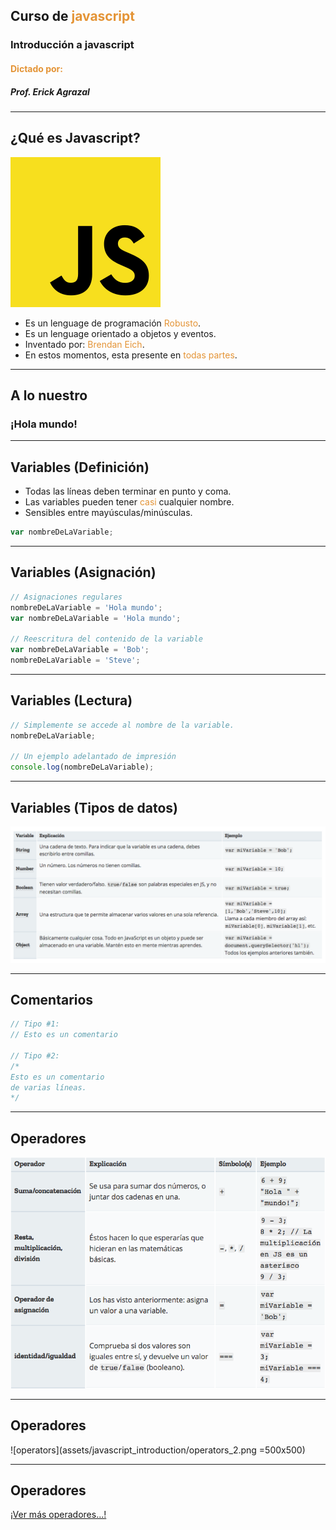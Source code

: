 ## Curso de <span style="color: #e49436">javascript</span>
### Introducción a javascript
#### <span style="color: #e49436">Dictado por:</span>
##### Prof. Erick Agrazal

---

¿Qué es Javascript?
-------------------
![javascript_logo](assets/javascript_logo.png)
- Es un lenguage de programación <span style="color: #e49436">Robusto</span>.
- Es un lenguage orientado a objetos y eventos.
- Inventado por: <span style="color: #e49436">Brendan Eich</span>.
- En estos momentos, esta presente en <span style="color: #e49436">todas partes</span>.

---

A lo nuestro
------------

### ¡Hola mundo!

---

Variables (Definición)
----------------------

- Todas las líneas deben terminar en punto y coma.
- Las variables pueden tener <span style="color: #e49436">casi</span> cualquier nombre.
- Sensibles entre mayúsculas/minúsculas.

```js
var nombreDeLaVariable;
```

---

Variables (Asignación)
----------------------

```js
// Asignaciones regulares
nombreDeLaVariable = 'Hola mundo';
var nombreDeLaVariable = 'Hola mundo';

// Reescritura del contenido de la variable
var nombreDeLaVariable = 'Bob';
nombreDeLaVariable = 'Steve';
```
---

Variables (Lectura)
-------------------

```js
// Simplemente se accede al nombre de la variable.
nombreDeLaVariable;

// Un ejemplo adelantado de impresión
console.log(nombreDeLaVariable);
```
---

Variables (Tipos de datos)
--------------------------

![Variables_types](assets/javascript_introduction/variables_types.png)

---

Comentarios
-----------

```js
// Tipo #1:
// Esto es un comentario

// Tipo #2:
/*
Esto es un comentario
de varias líneas.
*/
```
---

Operadores
----------

![operators](assets/javascript_introduction/operators_1.png)

--- 

Operadores
----------

![operators](assets/javascript_introduction/operators_2.png =500x500)

---

Operadores
----------

[¡Ver más operadores...!](https://developer.mozilla.org/es/docs/Web/JavaScript/Referencia/Operadores)